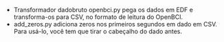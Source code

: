 - Transformador dadobruto openbci.py pega os dados em EDF e transforma-os para CSV, no formato de leitura do OpenBCI.
- add_zeros.py adiciona zeros nos primeiros segundos em dado em CSV. Para usá-lo, você tem que tirar o cabeçalho do dado antes.
